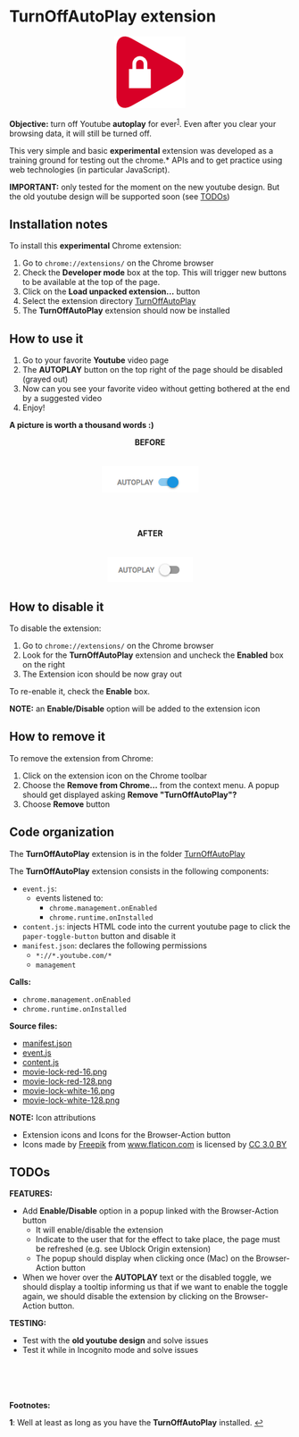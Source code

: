 # TurnOffAutoPlay extension
<p align="center"><img src="TurnOffAutoPlay/icons/movie-lock-red-128.png" alt="TurnOffAutoPlay Icon"/></p>

**Objective:** turn off Youtube **autoplay** for ever<sup id="a1">[1](#f1)</sup>. Even after you clear your
browsing data, it will still be turned off.

This very simple and basic **experimental** extension was developed as a training ground for testing out the
chrome.* APIs and to get practice using web technologies (in particular JavaScript).

**IMPORTANT:** only tested for the moment on the new youtube design. But the
old youtube design will be supported soon (see [TODOs](#todos))

## Installation notes
To install this **experimental** Chrome extension:
1. Go to `chrome://extensions/` on the Chrome browser
1. Check the **Developer mode** box at the top. This will trigger new buttons
to be available at the top of the page.
1. Click on the **Load unpacked extension...** button
1. Select the extension directory [TurnOffAutoPlay](TurnOffAutoPlay)
1. The **TurnOffAutoPlay** extension should now be installed

## How to use it
1. Go to your favorite **Youtube** video page
1. The **AUTOPLAY** button on the top right of the page should be disabled (grayed out)
1. Now can you see your favorite video without getting bothered at the end by a suggested video
1. Enjoy!

**A picture is worth a thousand words :)**

<p align="center">
<b>BEFORE</b>
<br>
<br>
<br>
<img src=".screenshots/screenshot-enabled.png" title="TurnOffAutoPlay enabled" alt="TurnOffAutoPlay enabled">
</p>

<br>
<br>
<p align="center">
<b>AFTER</b>
<br>
<br>
<br>
<img src=".screenshots/screenshot-disabled.png" title="TurnOffAutoPlay disabled" alt="TurnOffAutoPlay disabled">
</p>


## How to disable it
To disable the extension:
1. Go to `chrome://extensions/` on the Chrome browser
1. Look for the **TurnOffAutoPlay** extension and uncheck the **Enabled** box
on the right
1. The Extension icon should be now gray out

To re-enable it, check the **Enable** box.

**NOTE:** an **Enable/Disable** option will be added to the extension icon

## How to remove it
To remove the extension from Chrome:
1. Click on the extension icon on the Chrome toolbar
1. Choose the **Remove from Chrome...** from the context menu.
A popup should get displayed asking **Remove "TurnOffAutoPlay"?**
1. Choose **Remove** button

## Code organization
The **TurnOffAutoPlay** extension is in the folder [TurnOffAutoPlay](TurnOffAutoPlay)

The **TurnOffAutoPlay** extension consists in the following components:
- `event.js`:
  - events listened to:
    - `chrome.management.onEnabled`
    - `chrome.runtime.onInstalled`
- `content.js`: injects HTML code into the current youtube page to click the
`paper-toggle-button` button and disable it
- `manifest.json`: declares the following permissions
  - `*://*.youtube.com/*`
  - `management`

**Calls:**
- `chrome.management.onEnabled`
- `chrome.runtime.onInstalled`

**Source files:**
- [manifest.json](TurnOffAutoPlay/manifest.json)
- [event.js](TurnOffAutoPlay/event.js)
- [content.js](TurnOffAutoPlay/content.js)
- [movie-lock-red-16.png](TurnOffAutoPlay/icons/movie-lock-red-16.png)
- [movie-lock-red-128.png](TurnOffAutoPlay/icons/movie-lock-red-128.png)
- [movie-lock-white-16.png](TurnOffAutoPlay/icons/movie-lock-white-16.png)
- [movie-lock-white-128.png](TurnOffAutoPlay/icons/movie-lock-white-128.png)


**NOTE:** Icon attributions
- Extension icons and Icons for the Browser-Action button
- Icons made by <a href="http://www.freepik.com" title="Freepik">Freepik</a> from <a href="https://www.flaticon.com/" title="Flaticon">www.flaticon.com</a> is licensed by <a href="http://creativecommons.org/licenses/by/3.0/" title="Creative Commons BY 3.0" target="_blank">CC 3.0 BY</a>

## TODOs
**FEATURES:**
- Add **Enable/Disable** option in a popup linked with the Browser-Action button
  - It will enable/disable the extension
  - Indicate to the user that for the effect to take place, the page must be
  refreshed (e.g. see Ublock Origin extension)
  - The popup should display when clicking once (Mac) on the Browser-Action button
- When we hover over the **AUTOPLAY** text or the disabled toggle, we should
display a tooltip informing us that if we want to enable the toggle again, we
should disable the extension by clicking on the Browser-Action button.

**TESTING:**
- Test with the **old youtube design** and solve issues
- Test it while in Incognito mode and solve issues

<br></br>
<br></br>
**Footnotes:**  <div>
<b id="f1">1</b>: Well at least as long as you have the **TurnOffAutoPlay** installed. [↩](#a1)
